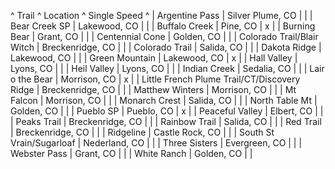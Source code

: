 ^ Trail ^ Location ^ Single Speed ^
| Argentine Pass | Silver Plume, CO | |
| Bear Creek SP | Lakewood, CO | |
| Buffalo Creek | Pine, CO | x |
| Burning Bear | Grant, CO | |
| Centennial Cone | Golden, CO | |
| Colorado Trail/Blair Witch | Breckenridge, CO | |
| Colorado Trail | Salida, CO | |
| Dakota Ridge | Lakewood, CO | |
| Green Mountain | Lakewood, CO | x |
| Hall Valley | Lyons, CO | |
| Heil Valley | Lyons, CO | |
| Indian Creek | Sedalia, CO | |
| Lair o the Bear | Morrison, CO | x |
| Little French Plume Trail/CT/Discovery Ridge | Breckenridge, CO | |
| Matthew Winters | Morrison, CO | |
| Mt Falcon | Morrison, CO | |
| Monarch Crest | Salida, CO | |
| North Table Mt | Golden, CO | |
| Pueblo SP | Pueblo, CO | x |
| Peaceful Valley | Elbert, CO | |
| Peaks Trail | Breckenridge, CO | |
| Rainbow Trail | Salida, CO | |
| Red Trail | Breckenridge, CO | |
| Ridgeline | Castle Rock, CO | |
| South St Vrain/Sugarloaf | Nederland, CO | |
| Three Sisters | Evergreen, CO | |
| Webster Pass | Grant, CO | |
| White Ranch | Golden, CO | |
